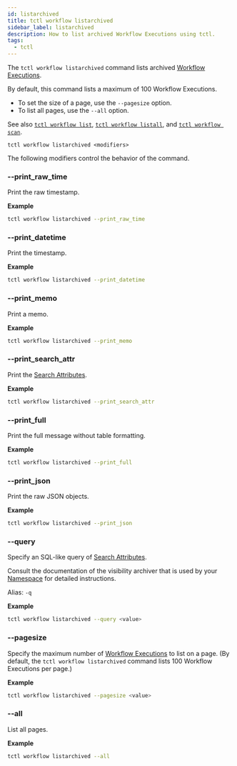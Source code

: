 ```yaml
---
id: listarchived
title: tctl workflow listarchived
sidebar_label: listarchived
description: How to list archived Workflow Executions using tctl.
tags:
  - tctl
---
```


The `tctl workflow listarchived` command lists archived [Workflow Executions](/workflows#workflow-execution).

By default, this command lists a maximum of 100 Workflow Executions.

- To set the size of a page, use the `--pagesize` option.
- To list all pages, use the `--all` option.

See also [`tctl workflow list`](/tctl-v1/workflow/list), [`tctl workflow listall`](/tctl-v1/workflow/listall), and [`tctl workflow scan`](/tctl-v1/workflow/scan).

`tctl workflow listarchived <modifiers>`

The following modifiers control the behavior of the command.

### --print_raw_time

Print the raw timestamp.

**Example**

```bash
tctl workflow listarchived --print_raw_time
```

### --print_datetime

Print the timestamp.

**Example**

```bash
tctl workflow listarchived --print_datetime
```

### --print_memo

Print a memo.

**Example**

```bash
tctl workflow listarchived --print_memo
```

### --print_search_attr

Print the [Search Attributes](/concepts/what-is-a-search-attribute).

**Example**

```bash
tctl workflow listarchived --print_search_attr
```

### --print_full

Print the full message without table formatting.

**Example**

```bash
tctl workflow listarchived --print_full
```

### --print_json

Print the raw JSON objects.

**Example**

```bash
tctl workflow listarchived --print_json
```

### --query

Specify an SQL-like query of [Search Attributes](/concepts/what-is-a-search-attribute).

Consult the documentation of the visibility archiver that is used by your [Namespace](/concepts/what-is-a-namespace) for detailed instructions.

Alias: `-q`

**Example**

```bash
tctl workflow listarchived --query <value>
```

### --pagesize

Specify the maximum number of [Workflow Executions](/workflows#workflow-execution) to list on a page.
(By default, the `tctl workflow listarchived` command lists 100 Workflow Executions per page.)

**Example**

```bash
tctl workflow listarchived --pagesize <value>
```

### --all

List all pages.

**Example**

```bash
tctl workflow listarchived --all
```
